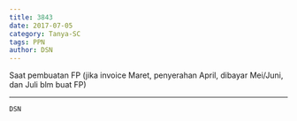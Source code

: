 ```yaml
---
title: 3843
date: 2017-07-05
category: Tanya-SC
tags: PPN
author: DSN
---
```


Saat pembuatan FP (jika invoice Maret, penyerahan April, dibayar Mei/Juni, dan Juli blm buat FP)

---



`DSN`
